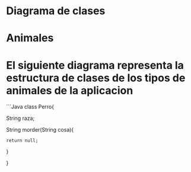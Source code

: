 # Diagrama de clases

# Animales

# El siguiente diagrama representa la estructura de clases de los tipos de animales de la aplicacion

´´´Java
class Perro{

  String raza;
  
  String morder(String cosa){
  
    return null;
  
  }

}
```
